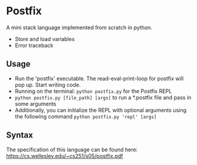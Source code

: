 # Postfix
A mini stack language implemented from scratch in python.
* Store and load variables
* Error traceback

## Usage
* Run the 'postfix' executable. The read-eval-print-loop for postfix will pop up. Start writing code.
* Running on the terminal: ``` python postfix.py ``` for the Postfix REPL
* ``` python postfix.py [file_path] [args] ``` to run a *.postfix file and pass in some arguments
* Additionally, you can initialize the REPL with optional arguments using the following command ``` python postfix.py 'repl' [args] ```

## Syntax
The specification of this language can be found here: https://cs.wellesley.edu/~cs251/s05/postfix.pdf
